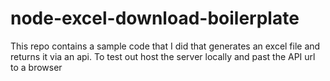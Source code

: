 # node-excel-download-boilerplate
This repo contains a sample code that I did that generates an excel file and returns it via an api. To test out host the server locally and past the API url to a browser
